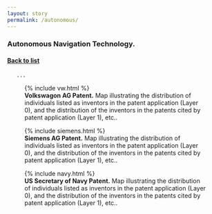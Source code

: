```yaml
---
layout: story
permalink: /autonomous/
---
```


   <div class="story-text">
	   <h3>
	      Autonomous Navigation Technology.
	   </h3>
	   <h4>
	      <A class="page-link" href="{{ "/story" | relative_url }}#anchor-list">Back to list</A>
	   </h4>
	   
	   ...
   </div>
 
   <div class="story-figure">
      <figure>
      {% include vw.html %}
      <figcaption> <b>Volkswagon AG Patent.</b> Map illustrating the distribution of individuals listed as inventors in the patent application (Layer 0), and the distribution of the inventors in the patents cited by patent application (Layer 1), etc.. </figcaption>
      </figure>
   </div>
   
   <div class="story-text">
   
   </div>

   <div class="story-figure">
      <figure>
      {% include siemens.html %}
      <figcaption> <b>Siemens AG Patent.</b> Map illustrating the distribution of individuals listed as inventors in the patent application (Layer 0), and the distribution of the inventors in the patents cited by patent application (Layer 1), etc.. </figcaption>
      </figure>
      
      
   <div class="story-text">
   
    
   </div>
   
   <div class="story-figure">
      <figure>
      {% include navy.html %}
      <figcaption> <b>US Secretary of Navy Patent.</b> Map illustrating the distribution of individuals listed as inventors in the patent application (Layer 0), and the distribution of the inventors in the patents cited by patent application (Layer 1), etc.. </figcaption>
      </figure>
      
      
   <div class="story-text">
   
    
   </div>
